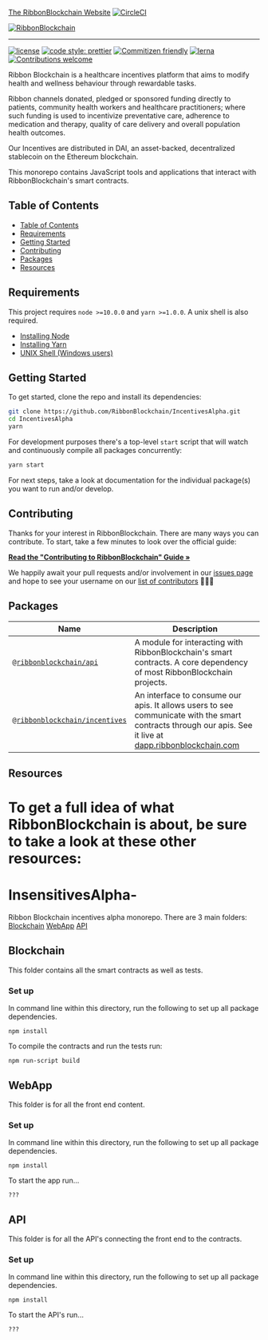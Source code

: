 [The RibbonBlockchain Website](https://ribbonblockchain.com)
[![CircleCI](https://circleci.com/gh/RibbonBlockchain/IncentivesAlpha/tree/master.svg?style=svg)](https://circleci.com/gh/RibbonBlockchain/IncentivesAlpha/tree/master)

[![RibbonBlockchain](https://d33wubrfki0l68.cloudfront.net/acc4bad7b8baf69c0a595a8887e51c474aeb5491/998d2/img/logo.png)](https://ribbonblockchain.com)

---

[![license](https://img.shields.io/badge/license-MIT-blue.svg?style=flat-square)](/LICENSE)
[![code style: prettier](https://img.shields.io/badge/code_style-prettier-ff69b4.svg?style=flat-square)](https://github.com/prettier/prettier)
[![Commitizen friendly](https://img.shields.io/badge/commitizen-friendly-brightgreen.svg?style=flat-square)](http://commitizen.github.io/cz-cli/)
[![lerna](https://img.shields.io/badge/maintained%20with-lerna-cc00ff.svg?style=flat-square)](https://lernajs.io/)
[![Contributions welcome](https://img.shields.io/badge/contributions-welcome-orange.svg?style=flat-square)](/CONTRIBUTING.md)

Ribbon Blockchain is a healthcare incentives platform that aims to modify health and wellness behaviour through rewardable tasks.

Ribbon channels donated, pledged or sponsored funding directly to patients, community health workers and healthcare practitioners; where such funding is used to incentivize preventative care, adherence to medication and therapy, quality of care delivery and overall population health outcomes.

Our Incentives are distributed in DAI, an asset-backed, decentralized stablecoin on the Ethereum blockchain.

This monorepo contains JavaScript tools and applications that interact with RibbonBlockchain's smart contracts.

<!-- hide-on-docup-start -->

## Table of Contents

- [Table of Contents](#table-of-contents)
- [Requirements](#requirements)
- [Getting Started](#getting-started)
- [Contributing](#contributing)
- [Packages](#packages)
- [Resources](#resources)

<!-- hide-on-docup-stop -->

## Requirements

This project requires `node >=10.0.0` and `yarn >=1.0.0`. A unix shell is also required.

- [Installing Node](https://docs.npmjs.com/getting-started/installing-node)
- [Installing Yarn](https://yarnpkg.com/lang/en/docs/install/)
- [UNIX Shell (Windows users)](https://docs.microsoft.com/en-us/windows/wsl/install-win10)

## Getting Started

To get started, clone the repo and install its dependencies:

```bash
git clone https://github.com/RibbonBlockchain/IncentivesAlpha.git
cd IncentivesAlpha
yarn
```

For development purposes there's a top-level `start` script that will watch and continuously compile all packages concurrently:

```bash
yarn start
```

For next steps, take a look at documentation for the individual package(s) you want to run and/or develop.

## Contributing

Thanks for your interest in RibbonBlockchain. There are many ways you can contribute. To start, take a few minutes to look over the official guide:

**[Read the "Contributing to RibbonBlockchain" Guide &raquo;](/CONTRIBUTING.md)**

We happily await your pull requests and/or involvement in our [issues page](https://github.com/RibbonBlockchain/IncentivesAlpha/issues) and hope to see your username on our [list of contributors](https://github.com/RibbonBlockchain/IncentivesAlpha/graphs/contributors) 🎉🎉🎉

## Packages

| Name                                                                                                                  | Description                                                                                                                                                                                   |
| --------------------------------------------------------------------------------------------------------------------- | --------------------------------------------------------------------------------------------------------------------------------------------------------------------------------------------- |
| [`@ribbonblockchain/api`](https://github.com/RibbonBlockchain/IncentivesAlpha/tree/master/packages/api)               | A module for interacting with RibbonBlockchain's smart contracts. A core dependency of most RibbonBlockchain projects.                                                                        |
| [`@ribbonblockchain/incentives`](https://github.com/RibbonBlockchain/IncentivesAlpha/tree/master/packages/incentives) | An interface to consume our apis. It allows users to see communicate with the smart contracts through our apis. See it live at [dapp.ribbonblockchain.com](https://dapp.ribbonblockchain.com) |

## Resources

To get a full idea of what RibbonBlockchain is about, be sure to take a look at these other resources:
=======
# InsensitivesAlpha-
Ribbon Blockchain incentives alpha monorepo.
There are 3 main folders:
[Blockchain](#blockchain)
[WebApp](#webapp)
[API](#api)

## Blockchain
This folder contains all the smart contracts as well as tests.

### Set up
In command line within this directory, run the following to set up all package dependencies. 
```
npm install
```
To compile the contracts and run the tests run:
```
npm run-script build
```

## WebApp
This folder is for all the front end content.

### Set up
In command line within this directory, run the following to set up all package dependencies. 
```
npm install
```
To start the app run...
```
???
```

## API
This folder is for all the API's connecting the front end to the contracts. 

### Set up
In command line within this directory, run the following to set up all package dependencies. 
```
npm install
```
To start the API's run...
```
???
```


